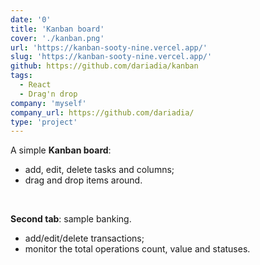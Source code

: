 ```yaml
---
date: '0'
title: 'Kanban board'
cover: './kanban.png'
url: 'https://kanban-sooty-nine.vercel.app/'
slug: 'https://kanban-sooty-nine.vercel.app/'
github: https://github.com/dariadia/kanban
tags: 
  - React 
  - Drag'n drop
company: 'myself'
company_url: https://github.com/dariadia/
type: 'project'
---
```


A simple **Kanban board**: 
  - add, edit, delete tasks and columns;
  - drag and drop items around. 

<br />

**Second tab**: sample banking.
  - add/edit/delete transactions;
  - monitor the total operations count, value and statuses.
